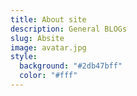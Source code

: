 ```yaml
---
title: About site
description: General BLOGs
slug: Absite
image: avatar.jpg
style:
  background: "#2db47bff"
  color: "#fff"
---
```

